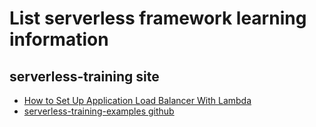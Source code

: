 # List serverless framework learning information
## serverless-training site
  * [How to Set Up Application Load Balancer With Lambda](https://serverless-training.com/articles/how-to-set-up-application-load-balancer-with-lambda/)
  * [serverless-training-examples github](https://github.com/jthomerson/serverless-training-examples)

